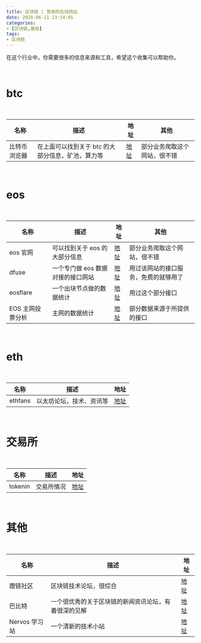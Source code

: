 ```yaml
---
title: 区块链 | 常用的在线网站
date: 2020-06-11 23:54:05
categories:
- [区块链,基础]
tags:
- 区块链
---
```

在这个行业中，你需要很多的信息来源和工具，希望这个收集可以帮助你。

<!-- more -->

<br/>

# btc

<br/>

|名称|描述|地址|其他|
|---|---|---|---|
|比特币浏览器|在上面可以找到关于 btc 的大部分信息，矿池，算力等|[地址](https://btc.com/)|部分业务爬取这个网站，很不错|

<br/>

# eos

<br/>

|名称|描述|地址|其他|
|---|---|---|---|
|eos 官网|可以找到关于 eos 的大部分信息|[地址](https://bloks.io/)|部分业务爬取这个网站，很不错|
|dfuse|一个专门做 eos 数据对接的接口网站|[地址](https://www.dfuse.io/en)|用过该网站的接口服务，免费的就够用了|
|eosflare|一个出块节点做的数据统计|[地址](https://eosflare.io/)|用过这个部分接口|
|EOS 主网投票分析|主网的数据统计|[地址](https://data.eosbeijing.one/#/voteRank)|部分数据来源于所提供的接口|

<br/>

# eth

<br/>

|名称|描述|地址|
|---|---|---|
|ethfans|以太坊论坛，技术、资讯等|[地址](https://ethfans.org/)|

<br/>

# 交易所

<br/>

|名称|描述|地址|
|---|---|---|
|tokenin|交易所情况|[地址](https://www.tokenin.cn/)|

<br/>

# 其他

<br/>

|名称|描述|地址|
|---|---|---|
|蹬链社区|区块链技术论坛，很综合|[地址](https://learnblockchain.cn/)|
|巴比特|一个很优秀的关于区块链的新闻资讯论坛，有着很深的见解|[地址](https://www.8btc.com/)|
|Nervos 学习站|一个清新的技术小站|[地址](https://learning.nervos.org/)|
